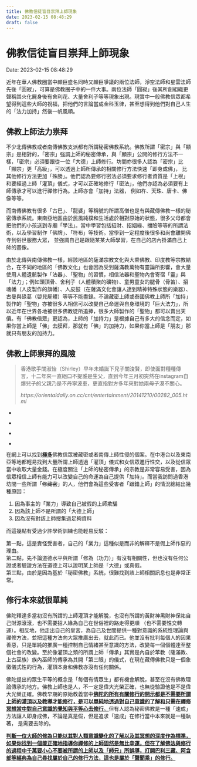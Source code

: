 ```yaml
---
title: 佛教信徒盲目祟拜上師現象 
date: 2023-02-15 08:48:29 
draft: false
---
```

# 佛教信徒盲目祟拜上師現象
Date: 2023-02-15 08:48:29

<!-- wp:paragraph -->
<p>近年在華人佛教圈當中頗巨盛名同時又頗巨爭議的兩位法師，淨空法師和星雲法師先後「圓寂」，可算是佛教圈子中的一件大事。兩位法師「圓寂」後其所創組織更聲稱其火化屍身後有舍利花、大量舍利子等等現象出現。現實中一般佛教信眾都希望得到這些大師的祝福，把他們的言論當成金科玉律，甚至想得到他們對自己人生的「法力加持」然後一帆風順。</p>
<!-- /wp:paragraph -->

<!-- wp:heading -->
<h2 class="wp-block-heading">佛教上師法力祟拜</h2>
<!-- /wp:heading -->

<!-- wp:paragraph -->
<p>不少北傳佛教或者南傳佛教支派都有所謂秘密佛教系統。佛教所謂「密宗」與「顯宗」是相對的，「密宗」強調上師的秘密傳承，與「顯宗」公開的修行方法不一樣，「密宗」必須要跟從一位「大德」上師修行。坊間亦很多人認為「密宗」比「顯宗」更「高級」，可以透過上師所傳承的相關修行方法快速「即身成佛」， 比其他修行方法更加「殊勝」。他們認為要修行密法必須要求修行者資質是「上根」和要經過上師「灌頂」儀式，才可以正確地修行「密法」，他們亦認為必須要有上師傳承才可以進行禪修行為。上師亦會「加持」法器， 例如杵、天珠、唐卡、佛像等等。</p>
<!-- /wp:paragraph -->

<!-- wp:paragraph -->
<p>而南傳佛教有很多「古巴」、「龍婆」等稱號的所謂高僧也是有與藏傳佛教一樣的秘密傳承系統。東南亞地區由於民風純樸和生活處於相對原始的狀態，很多父母都會把他們的小孩送到寺廟「學法」。當中學習包括招財、招姻緣、擋險等等的所謂法術，以及學習制作「佛牌」、「符布」等技術。當學到一定程度後很多和尚會離開佛寺到俗世服務大眾， 並強調自己是跟隨某某大師學習，在自己的店內掛滿自己上師的畫像。</p>
<!-- /wp:paragraph -->

<!-- wp:paragraph -->
<p>由於北傳與南傳佛教一樣，經該地區的薩滿宗教文化與大乘佛教、印度教等宗教結合，在不同的地區的「佛教文化」也會因為受到薩滿教萬物有靈論所影響，會大量使用人體遺骸製作「法器」、「聖物」的習慣，相信法器和聖物內會寄宿「靈」與「法力」；例如頭頂骨、舍利子（人體積聚的礦物）、童男童女的腿骨（骨笛）、招魂幡（人皮製作的旗幡）、人皮鼓（在薩滿文化會讓人達到精神特殊狀態的樂器）、古曼與碌葛（嬰兒屍體）等等不能盡錄。不論藏密上師或泰國佛教上師所「加持」製作的「聖物」亦被很多人相信可以改變自己命運與自身環境的「巨大法力」，所以近年在世界各地被很多佛教徒所追捧，很多大師製作的「聖物」都可以賣出天價。有「<s>佛教信眾</s>」更認為，上師的「加持力」是根據自己有多大的信念而定，如果你當上師是「佛」去膜拜，那就有「佛」的加持力，如果你當上師是「朋友」那就只有朋友的加持力。</p>
<!-- /wp:paragraph -->

<!-- wp:heading -->
<h2 class="wp-block-heading">佛教上師祟拜的風險</h2>
<!-- /wp:heading -->

<!-- wp:quote -->
<blockquote class="wp-block-quote"><!-- wp:paragraph -->
<p>香港歌手關淑怡（Shirley）早年未婚誕下兒子關浚賢，即使面對種種傳言，十二年來一直絕口不提誰是生父，直到今年三月初突然在instagram自爆兒子的父親乃是不丹寧波車，更直指對方多年來對她兩母子漠不關心。</p>
<!-- /wp:paragraph --><cite>https://orientaldaily.on.cc/cnt/entertainment/20141210/00282_005.html</cite></blockquote>
<!-- /wp:quote -->

<!-- wp:jetpack/slideshow {"ids":[4928,4929,4931,4933],"sizeSlug":"large"} -->
<div class="wp-block-jetpack-slideshow aligncenter" data-effect="slide"><div class="wp-block-jetpack-slideshow_container swiper-container"><ul class="wp-block-jetpack-slideshow_swiper-wrapper swiper-wrapper"><li class="wp-block-jetpack-slideshow_slide swiper-slide"><figure><img alt="" class="wp-block-jetpack-slideshow_image wp-image-4928" data-id="4928" src="https://curiosityforever.files.wordpress.com/2022/10/image.png?w=305" /></figure></li><li class="wp-block-jetpack-slideshow_slide swiper-slide"><figure><img alt="" class="wp-block-jetpack-slideshow_image wp-image-4929" data-id="4929" src="https://curiosityforever.files.wordpress.com/2022/10/184256g8.jpg?w=554" /></figure></li><li class="wp-block-jetpack-slideshow_slide swiper-slide"><figure><img alt="" class="wp-block-jetpack-slideshow_image wp-image-4931" data-id="4931" src="https://curiosityforever.files.wordpress.com/2022/10/20210202006009.jpg?w=1024" /></figure></li><li class="wp-block-jetpack-slideshow_slide swiper-slide"><figure><img alt="" class="wp-block-jetpack-slideshow_image wp-image-4933" data-id="4933" src="https://curiosityforever.files.wordpress.com/2022/10/fake-budda.png?w=668" /></figure></li></ul><a class="wp-block-jetpack-slideshow_button-prev swiper-button-prev swiper-button-white" role="button"></a><a class="wp-block-jetpack-slideshow_button-next swiper-button-next swiper-button-white" role="button"></a><a aria-label="Pause Slideshow" class="wp-block-jetpack-slideshow_button-pause" role="button"></a><div class="wp-block-jetpack-slideshow_pagination swiper-pagination swiper-pagination-white"></div></div></div>
<!-- /wp:jetpack/slideshow -->

<!-- wp:paragraph -->
<p>在網上可以找到<strong><span class="uppercase"><span style="text-decoration:underline">極多</span></span></strong>佛教信眾被藏密或者南傳上師性侵的個案。在中港台以及東南亞等地都輕易找到大量所謂上師透過「灌頂」儀式和女信眾進行性交，以及從信眾當中收取大量金錢。在極度關注「上師的秘密傳承」的宗教是非常容易受害，因為信眾相信上師有能力可以改變自己的命運為自己提供「加持」。而當我訪問過香港坊間一些所謂「<s>修藏密</s>」的人，他們會為這些受害者「跟錯上師」的情況總結出幾種原因：</p>
<!-- /wp:paragraph -->

<!-- wp:list {"ordered":true} -->
<ol><!-- wp:list-item -->
<li>因為事主的「業力」導致自己被假的上師欺騙</li>
<!-- /wp:list-item -->

<!-- wp:list-item -->
<li>因為該上師不是所謂的「大德上師」</li>
<!-- /wp:list-item -->

<!-- wp:list-item -->
<li>因為沒有對該上師搜集過足夠資料</li>
<!-- /wp:list-item --></ol>
<!-- /wp:list -->

<!-- wp:paragraph -->
<p>而這幾點有受過少許學術訓練也能輕易反駁：</p>
<!-- /wp:paragraph -->

<!-- wp:paragraph -->
<p>第一點，這是責怪受害者，自己的「業力」這種似是而非的解釋不是假上師作惡的理由。<br>第二點，先不論道德水平與所謂「修為（功力）」有沒有相關性，但也沒有任何公證或者驗證方法在道德上可以證明某上師是「大德」或真假。<br>第三點，由於是因為基於「秘密佛教」系統，很難找到該上師相關訊息也是非常正常。</p>
<!-- /wp:paragraph -->

<!-- wp:heading -->
<h2 class="wp-block-heading">修行本來就很單純</h2>
<!-- /wp:heading -->

<!-- wp:paragraph -->
<p>佛陀釋達多當初沒有所謂的上師灌頂才能解脫，也沒有所謂的黃財神黑財神保祐自己財源滾滾，也不需要招人緣為自己在世俗裡的路走得更順 （也不需要性交轉運）。相反地，他走出自己的皇宮，為自己及世間提供一種對意識的系統性理論與禪修方法，並把這種方法向大眾推廣出去，就此而已。他並沒有批判每個人的因果善惡，只是單純的推廣一種控制自己情緒甚至意識的方法，改變每一個個體達至整個社會的改變。至於像灌頂之類的所謂上師「傳承」其實是內自於苯教（薩滿教、上古巫族）族內巫師的傳承為其開「第三眼」的儀式，在現在藏傳佛教只是一個象徵儀式性的行為，灌頂本身和佛教亦沒有任何關係。</p>
<!-- /wp:paragraph -->

<!-- wp:paragraph -->
<p>佛陀提出的眾生平等的概念是「每個有情眾生」都有機會解脫，甚至在沒有佛教理論傳承的地方。佛教上師也是人，不一定是偉大光榮正確，也無從驗證他是不是偉大光榮正確。佛教早期的原始教義當中<span style="text-decoration: underline"><strong>佛陀的所有有關修行的開示都是不需要所謂上師的灌頂以及教導才能修行，是可以單純地透過對自己意識的了解和只需在禪修冥想當中對自己意識的覺知與平等心去修行</strong>。</span>但有人認為秘密佛教是一種「速成」方法讓人即身成佛，不論是真是假，但是追求「速成」在修行當中本來就是一種執著， 是需要去除的。</p>
<!-- /wp:paragraph -->

<!-- wp:paragraph -->
<p><strong><span style="text-decoration: underline">判斷一位大師的修為只能以其對人類意識變化的了解以及其冥想的深度作為標準，如果你找到一個能正確地指導你禪修的上師固然是無比幸運，但在了解佛法與修行的過程中千萬要小心不要被所謂的上師以及「<s>師兄</s>」所誤導，打開巴利三藏、阿含部等經典為自己尋找屬於自己的修行方法，這也是屬於「聲聞乘」的修行。</span></strong></p>
<!-- /wp:paragraph -->

<!-- wp:paragraph -->
<p><strong><span style="text-decoration: underline"></span></strong></p>
<!-- /wp:paragraph -->

